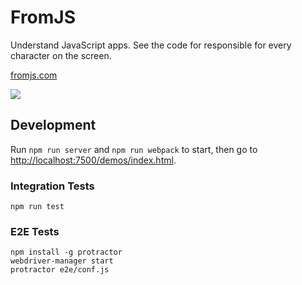 # FromJS

Understand JavaScript apps. See the code for responsible for every character on the screen.

[fromjs.com](http://www.fromjs.com/)

![](https://cloud.githubusercontent.com/assets/1303660/17478187/e9b9b2bc-5d61-11e6-8645-b89574767bf4.png)

## Development


Run `npm run server` and `npm run webpack` to start, then go to [http://localhost:7500/demos/index.html](http://localhost:7500/demos/index.html).

### Integration Tests

`npm run test`

### E2E Tests

```
npm install -g protractor
webdriver-manager start
protractor e2e/conf.js
```

